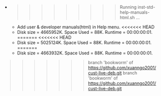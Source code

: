 * >>>>>>>>> Running inst-std-help-manuals-html.sh ...
  * Add user & developer manuals(html) in Help menu.
<<<<<<< HEAD
  * Disk size = 4665952K. Space Used = 88K. Runtime = 00:00:00:01.
=======
<<<<<<< HEAD
  * Disk size = 5025124K. Space Used = 88K. Runtime = 00:00:00:01.
=======
  * Disk size = 4663932K. Space Used = 88K. Runtime = 00:00:00:01.
>>>>>>> branch 'bookworm' of https://github.com/xuanngo2001/cust-live-deb.git
>>>>>>> branch 'bookworm' of https://github.com/xuanngo2001/cust-live-deb.git

